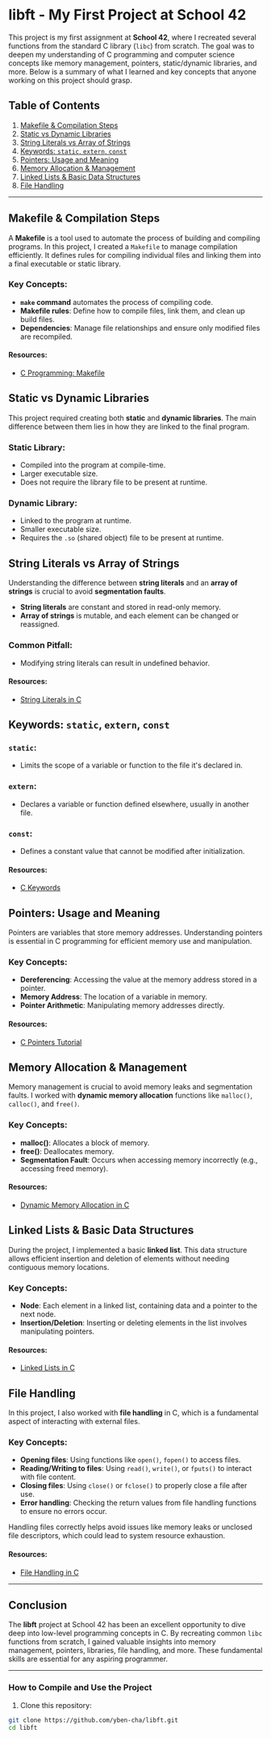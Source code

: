 # libft - My First Project at School 42

This project is my first assignment at **School 42**, where I recreated several functions from the standard C library (`libc`) from scratch. The goal was to deepen my understanding of C programming and computer science concepts like memory management, pointers, static/dynamic libraries, and more. Below is a summary of what I learned and key concepts that anyone working on this project should grasp.

## Table of Contents
1. [Makefile & Compilation Steps](#makefile--compilation-steps)
2. [Static vs Dynamic Libraries](#static-vs-dynamic-libraries)
3. [String Literals vs Array of Strings](#string-literals-vs-array-of-strings)
4. [Keywords: `static`, `extern`, `const`](#keywords-static-extern-const)
5. [Pointers: Usage and Meaning](#pointers-usage-and-meaning)
6. [Memory Allocation & Management](#memory-allocation--management)
7. [Linked Lists & Basic Data Structures](#linked-lists--basic-data-structures)
8. [File Handling](#file-handling)

---

## Makefile & Compilation Steps

A **Makefile** is a tool used to automate the process of building and compiling programs. In this project, I created a `Makefile` to manage compilation efficiently. It defines rules for compiling individual files and linking them into a final executable or static library.

### Key Concepts:
- **`make` command** automates the process of compiling code.
- **Makefile rules**: Define how to compile files, link them, and clean up build files.
- **Dependencies**: Manage file relationships and ensure only modified files are recompiled.

#### Resources:
- [ C Programming: Makefile](https://www.youtube.com/watch?v=GExnnTaBELk)

## Static vs Dynamic Libraries

This project required creating both **static** and **dynamic libraries**. The main difference between them lies in how they are linked to the final program.

### Static Library:
- Compiled into the program at compile-time.
- Larger executable size.
- Does not require the library file to be present at runtime.

### Dynamic Library:
- Linked to the program at runtime.
- Smaller executable size.
- Requires the `.so` (shared object) file to be present at runtime.


## String Literals vs Array of Strings

Understanding the difference between **string literals** and an **array of strings** is crucial to avoid **segmentation faults**.

- **String literals** are constant and stored in read-only memory.
- **Array of strings** is mutable, and each element can be changed or reassigned.

### Common Pitfall: 
- Modifying string literals can result in undefined behavior.

#### Resources:
- [String Literals in C]([https://www.geeksforgeeks.org/string-literal-in-c/](https://www.youtube.com/watch?v=Qp3WatLL_Hc))

## Keywords: `static`, `extern`, `const`

### `static`:
- Limits the scope of a variable or function to the file it's declared in.

### `extern`:
- Declares a variable or function defined elsewhere, usually in another file.

### `const`:
- Defines a constant value that cannot be modified after initialization.

#### Resources:
- [C Keywords](https://www.youtube.com/watch?v=3E-r4GfvWOI)

## Pointers: Usage and Meaning

Pointers are variables that store memory addresses. Understanding pointers is essential in C programming for efficient memory use and manipulation.

### Key Concepts:
- **Dereferencing**: Accessing the value at the memory address stored in a pointer.
- **Memory Address**: The location of a variable in memory.
- **Pointer Arithmetic**: Manipulating memory addresses directly.

#### Resources:
- [C Pointers Tutorial](https://www.youtube.com/watch?v=zuegQmMdy8M)

## Memory Allocation & Management

Memory management is crucial to avoid memory leaks and segmentation faults. I worked with **dynamic memory allocation** functions like `malloc()`, `calloc()`, and `free()`.

### Key Concepts:
- **malloc()**: Allocates a block of memory.
- **free()**: Deallocates memory.
- **Segmentation Fault**: Occurs when accessing memory incorrectly (e.g., accessing freed memory).

#### Resources:
- [Dynamic Memory Allocation in C](https://www.youtube.com/watch?v=_8-ht2AKyH4)

## Linked Lists & Basic Data Structures

During the project, I implemented a basic **linked list**. This data structure allows efficient insertion and deletion of elements without needing contiguous memory locations.

### Key Concepts:
- **Node**: Each element in a linked list, containing data and a pointer to the next node.
- **Insertion/Deletion**: Inserting or deleting elements in the list involves manipulating pointers.

#### Resources:
- [Linked Lists in C](https://www.youtube.com/watch?v=Hj_rA0dhr2I&t=69s)

## File Handling

In this project, I also worked with **file handling** in C, which is a fundamental aspect of interacting with external files.

### Key Concepts:
- **Opening files**: Using functions like `open()`, `fopen()` to access files.
- **Reading/Writing to files**: Using `read()`, `write()`, or `fputs()` to interact with file content.
- **Closing files**: Using `close()` or `fclose()` to properly close a file after use.
- **Error handling**: Checking the return values from file handling functions to ensure no errors occur.

Handling files correctly helps avoid issues like memory leaks or unclosed file descriptors, which could lead to system resource exhaustion.

#### Resources:
- [File Handling in C](https://www.youtube.com/watch?v=scXWLP8uhDU)

---

## Conclusion

The **libft** project at School 42 has been an excellent opportunity to dive deep into low-level programming concepts in C. By recreating common `libc` functions from scratch, I gained valuable insights into memory management, pointers, libraries, file handling, and more. These fundamental skills are essential for any aspiring programmer.

---

### How to Compile and Use the Project

1. Clone this repository:  
```bash
git clone https://github.com/yben-cha/libft.git
cd libft
